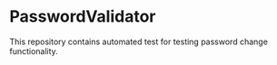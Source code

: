 # PasswordValidator
This repository contains automated test for testing password change functionality.
